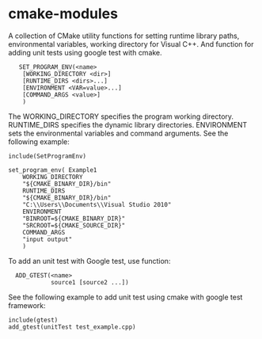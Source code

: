 # cmake-modules
A collection of CMake utility functions for setting runtime library paths, environmental variables, working directory for Visual C++. And function for adding unit tests using google test with cmake.

```
   SET_PROGRAM_ENV(<name>
	[WORKING_DIRECTORY <dir>]
	[RUNTIME_DIRS <dirs>...]
	[ENVIRONMENT <VAR=value>...]
	[COMMAND_ARGS <value>]
	)
```

The WORKING_DIRECTORY specifies the program working directory. RUNTIME_DIRS specifies the dynamic library directories. ENVIRONMENT sets the environmental variables and command arguments. See the following example:

```
include(SetProgramEnv)

set_program_env( Example1
	WORKING_DIRECTORY
	"${CMAKE_BINARY_DIR}/bin"
	RUNTIME_DIRS
	"${CMAKE_BINARY_DIR}/bin"
	"C:\\Users\\Documents\\Visual Studio 2010"
	ENVIRONMENT
	"BINROOT=${CMAKE_BINARY_DIR}"
	"SRCROOT=${CMAKE_SOURCE_DIR}"
	COMMAND_ARGS
	"input output"
	)
```

To add an unit test with Google test, use function:
```
  ADD_GTEST(<name>
            source1 [source2 ...])
```

See the following example to add unit test using cmake with google test framework:

```
include(gtest)
add_gtest(unitTest test_example.cpp)
```
